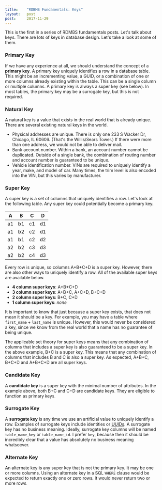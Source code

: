 ```yaml
---
title:    "RDBMS Fundamentals: Keys"
layout:   post
post:     2017-11-29
---
```


This is the first in a series of RDMBS fundamentals posts. Let's talk about keys. There are lots of keys in database design. Let's take a look at some of them.

### Primary Key

If we have any experience at all, we should understand the concept of a **primary key**. A primary key uniquely identifies a row in a database table. This might be an incrementing value, a GUID, or a combination of one or more columns already existing within the table. This can be a single column or multiple columns. A primary key is always a super key (see below). In most tables, the primary key may be a surrogate key, but this is not required.

### Natural Key

A natural key is a value that exists in the real world that is already unique. There are several existing natural keys in the world.

* Physical addresses are unique. There is only one 233 S Wacker Dr, Chicago, IL 60606. (That's the Willis/Sears Tower.) If there were more than one address, we would not be able to deliver mail.
* Bank account number. Within a bank, an account number cannot be duplicated. Outside of a single bank, the combination of routing number and account number is guaranteed to be unique.
* Vehicle identification number. VINs are required to uniquely identify a year, make, and model of car. Many times, the trim level is also encoded into the VIN, but this varies by manufacturer.

### Super Key

A super key is a set of columns that uniquely identifies a row. Let's look at the following table. Any super key could potentially become a primary key.

| A  | B  | C  | D  |
| -- | -- | -- | -- |
| a1 | b1 | c1 | d1 |
| a1 | b2 | c2 | d1 |
| a1 | b1 | c2 | d2 |
| a2 | b2 | c3 | d3 |
| a2 | b2 | c4 | d3 |

Every row is unique, so columns A+B+C+D is a super key. However, there are also other ways to uniquely identify a row. All of the available super keys are available below.

* **4 column super keys:** A+B+C+D
* **3 column super keys:** A+B+C, A+C+D, B+C+D
* **2 column super keys:** B+C, C+D
* **1 column super keys:** *none*

It is important to know that just because a super key exists, that does not mean it should be a key. For example, you may have a table where `first_name` + `last_name` is unique. However, this would never be considered a key, since we know from the real world that a name has no guarantee of being unique.

The applicable set theory for super keys means that any combination of columns that includes a super key is also guaranteed to be a super key. In the above example, B+C is a super key. This means that any combination of columns that includes B and C is also a super key. As expected, A+B+C, B+C+D and A+B+C+D are all super keys.

### Candidate Key

A **candidate key** is a super key with the minimal number of attributes. In the example above, both B+C and C+D are candidate keys. They are eligible to function as primary keys.

### Surrogate Key

A **surrogate key** is any time we use an artificial value to uniquely identify a row. Examples of surrogate keys include identities or [UUIDs](https://en.wikipedia.org/wiki/Universally_unique_identifier). A surrogate key has no business meaning. Ideally, surrogate key columns will be named `table_name_key` or `table_name_id`. I prefer `key`, because then it should be incredibly clear that a value has absolutely no business meaning whatsoever.

### Alternate Key

An alternate key is any super key that is not the primary key. It may be one or more columns. Using an alternate key in a SQL `WHERE` clause would be expected to return exactly one or zero rows. It would never return two or more rows.

